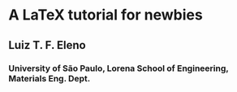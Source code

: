 # A LaTeX tutorial for newbies

## Luiz T. F. Eleno

### University of São Paulo, Lorena School of Engineering, Materials Eng. Dept.
